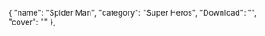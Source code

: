   {
        "name": "Spider Man",
        "category": "Super Heros",
        "Download": "",
        "cover": ""
    },